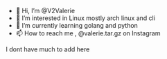 - 👋 Hi, I’m @V2Valerie
- 👀 I’m interested in Linux mostly arch linux and cli
- 🌱 I’m currently learning golang and python
- 📫 How to reach me , @valerie.tar.gz on Instagram

I dont have much to add here
